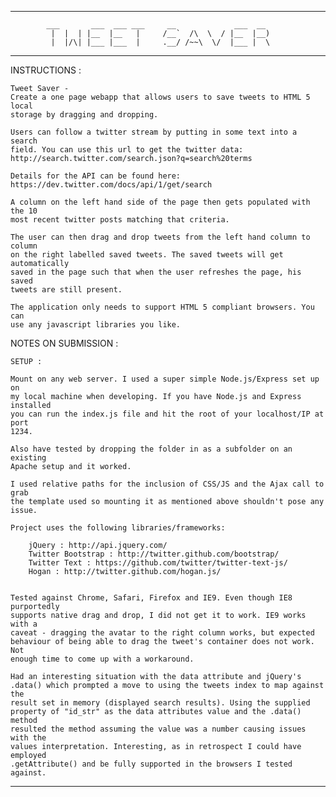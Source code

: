 _______________________________________________________________________________
			___       ___  ___ ___     __             ___  __  
			 |  |  | |__  |__   |     /__`  /\  \  / |__  |__) 
			 |  |/\| |___ |___  |     .__/ /~~\  \/  |___ |  \ 
_______________________________________________________________________________

INSTRUCTIONS :

	Tweet Saver - 
	Create a one page webapp that allows users to save tweets to HTML 5 local 
	storage by dragging and dropping.

	Users can follow a twitter stream by putting in some text into a search 
	field. You can use this url to get the twitter data:
	http://search.twitter.com/search.json?q=search%20terms

	Details for the API can be found here:
	https://dev.twitter.com/docs/api/1/get/search

	A column on the left hand side of the page then gets populated with the 10
	most recent twitter posts matching that criteria.

	The user can then drag and drop tweets from the left hand column to column
	on the right labelled saved tweets. The saved tweets will get automatically
	saved in the page such that when the user refreshes the page, his saved
	tweets are still present.

	The application only needs to support HTML 5 compliant browsers. You can
	use any javascript libraries you like.


NOTES ON SUBMISSION :

	SETUP : 
	
	Mount on any web server. I used a super simple Node.js/Express set up on
	my local machine when developing. If you have Node.js and Express installed
	you can run the index.js file and hit the root of your localhost/IP at port 
	1234. 
	
	Also have tested by dropping the folder in as a subfolder on an existing
	Apache setup and it worked. 
	
	I used relative paths for the inclusion of CSS/JS and the Ajax call to grab
	the template used so mounting it as mentioned above shouldn't pose any 
	issue.

	Project uses the following libraries/frameworks:

		jQuery : http://api.jquery.com/
		Twitter Bootstrap : http://twitter.github.com/bootstrap/
		Twitter Text : https://github.com/twitter/twitter-text-js/
		Hogan : http://twitter.github.com/hogan.js/
		

	Tested against Chrome, Safari, Firefox and IE9. Even though IE8 purportedly
	supports native drag and drop, I did not get it to work. IE9 works with a 
	caveat - dragging the avatar to the right column works, but expected 
	behaviour of being able to drag the tweet's container does not work. Not 
	enough time to come up with a workaround.
	
	Had an interesting situation with the data attribute and jQuery's 
	.data() which prompted a move to using the tweets index to map against the 
	result set in memory (displayed search results). Using the supplied
	property of "id_str" as the data attributes value and the .data() method
	resulted the method assuming the value was a number causing issues with the
	values interpretation. Interesting, as in retrospect I could have employed
	.getAttribute() and be fully supported in the browsers I tested against.

_______________________________________________________________________________